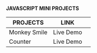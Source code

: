 **JAVASCRIPT MINI PROJECTS**

<table>
    <tr>
       <th>PROJECTS</th>
       <th>LINK</th>
    </tr>
<tbody>
<tr>
<td>Monkey Smile</td>
<td><a href="https://sheriff-gaye.github.io/Javascript_mini_projects/monkey_smile/index.html" ></a>Live Demo<td>
</tr>

<tr>
<td>Counter</td>
<td><a href="https://sheriff-gaye.github.io/Javascript_mini_projects/counter/index.html" ></a>Live Demo<td>
</tr>
</tbody>

</table>
